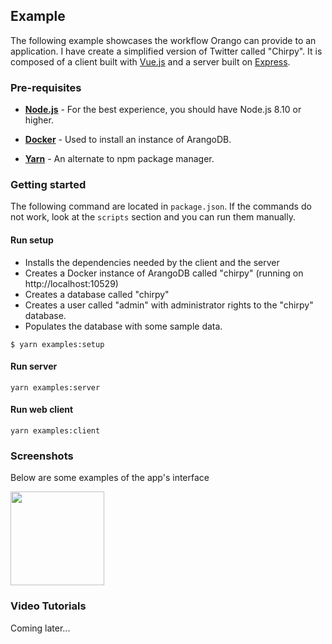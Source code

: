 ## Example

The following example showcases the workflow Orango can provide to an application. I have create a simplified version of Twitter called "Chirpy". It is composed of a client built with [Vue.js](https://vuejs.org/) and a server built on [Express](https://expressjs.com/).

### Pre-requisites

* **[Node.js](https://nodejs.org/en/)** - For the best experience, you should have Node.js 8.10 or higher.

* **[Docker](https://www.docker.com/get-started)** - Used to install an instance of ArangoDB.

* **[Yarn](https://yarnpkg.com/en/)** - An alternate to npm package manager.

### Getting started

The following command are located in `package.json`. If the commands do not work, look at the `scripts` section and you can run them manually.

#### Run setup

* Installs the dependencies needed by the client and the server
* Creates a Docker instance of ArangoDB called "chirpy" (running on http://localhost:10529)
* Creates a database called "chirpy" 
* Creates a user called "admin" with administrator rights to the "chirpy" database. 
* Populates the database with some sample data.

```
$ yarn examples:setup
```

#### Run server

```
yarn examples:server
```

#### Run web client

```
yarn examples:client
```

### Screenshots

Below are some examples of the app's interface

<img src="https://duaw26jehqd4r.cloudfront.net/items/2y2D202N1n3J3Z1M170s/Image%202018-10-10%20at%209.13.28%20AM.png" width="150">

### Video Tutorials

Coming later...